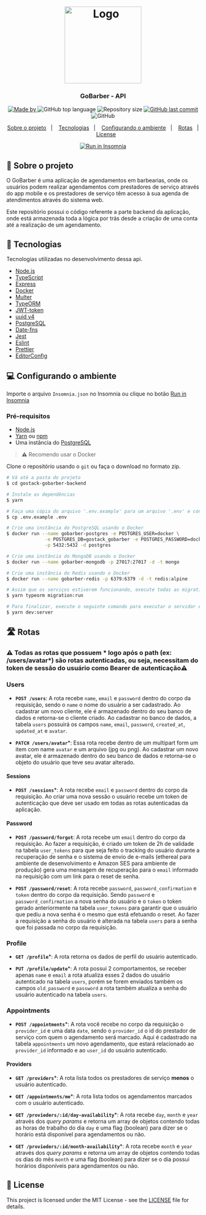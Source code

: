 <h1 align="center">
  <img alt="Logo" src="https://res.cloudinary.com/eliasgcf/image/upload/v1588625369/GoBarber/logo_iw1v9f.svg" width="200px">
</h1>

<h3 align="center">
  GoBarber - API
</h3>

<p align="center">
  <a href="https://www.linkedin.com/in/gustatarem/" target="_blank" rel="noopener noreferrer">
    <img alt="Made by" src="https://img.shields.io/badge/made%20by-gustavo%20tatarem-%23FF9000">
  </a>
  
<img alt="GitHub top language" src="https://img.shields.io/github/languages/top/gustatarem/gostack-gobarber-backend?color=%23FF9000">

  <img alt="Repository size" src="https://img.shields.io/github/repo-size/gustatarem/gostack-gobarber-backend?color=%23FF9000">

  <a href="https://github.com/gustatarem/gostack-gobarber-backend/commits/master">
    <img alt="GitHub last commit" src="https://img.shields.io/github/last-commit/gustatarem/gostack-gobarber-backend?color=%23FF9000">
  </a>

  <img alt="GitHub" src="https://img.shields.io/github/license/gustatarem/gostack-gobarber-backenD?color=%23FF9000">
</p>

<p align="center">
  <a href="#-sobre-o-projeto">Sobre o projeto</a>&nbsp;&nbsp;&nbsp;|&nbsp;&nbsp;&nbsp;
  <a href="#-tecnologias">Tecnologias</a>&nbsp;&nbsp;&nbsp;|&nbsp;&nbsp;&nbsp;
  <a href="#-configurando-o-ambiente">Configurando o ambiente</a>&nbsp;&nbsp;&nbsp;|&nbsp;&nbsp;&nbsp;
  <a href="#-rotas">Rotas</a>&nbsp;&nbsp;&nbsp;|&nbsp;&nbsp;&nbsp;
  <a href="#-license">License</a>
</p>

<p align="center" id="insomniaButton">
	<a href="https://insomnia.rest/run/?label=GoBarber&uri=https%3A%2F%2Fgithub.com%2Fgustatarem%2Fgostack-gobarber-backend%2Fblob%2Fmaster%2FInsomnia.json" target="_blank"><img src="https://insomnia.rest/images/run.svg" alt="Run in Insomnia"></a>
</p>

## 💇 Sobre o projeto

O GoBarber é uma aplicação de agendamentos em barbearias, onde os usuários podem realizar agendamentos com prestadores de serviço através do app mobile e os prestadores de serviço têm acesso à sua agenda de atendimentos através do sistema web.

 Este repositório possui o código referente a parte backend da aplicação, onde está armazenada toda a lógica por trás desde a criação de uma conta até a realização de um agendamento.
 
## 🚀 Tecnologias

Tecnologias utilizadas no desenvolvimento dessa api.

- [Node.js](https://nodejs.org/en/)
- [TypeScript](https://www.typescriptlang.org/)
- [Express](https://expressjs.com/pt-br/)
- [Docker](https://www.docker.com/)
- [Multer](https://github.com/expressjs/multer)
- [TypeORM](https://typeorm.io/#/)
- [JWT-token](https://jwt.io/)
- [uuid v4](https://github.com/thenativeweb/uuidv4/)
- [PostgreSQL](https://www.postgresql.org/)
- [Date-fns](https://date-fns.org/)
- [Jest](https://jestjs.io/)
- [Eslint](https://eslint.org/)
- [Prettier](https://prettier.io/)
- [EditorConfig](https://editorconfig.org/)

## 💻 Configurando o ambiente

Importe o arquivo `Insomnia.json` no Insomnia ou clique no botão [Run in Insomnia](#insomniaButton)

### Pré-requisitos

- [Node.js](https://nodejs.org/en/)
- [Yarn](https://classic.yarnpkg.com/) ou [npm](https://www.npmjs.com/)
- Uma instância do [PostgreSQL](https://www.postgresql.org/)

> :warning: Recomendo usar o Docker

Clone o repositório usando o `git` ou faça o download no formato zip. 


```bash
# Vá até a pasta do projeto
$ cd gostack-gobarber-backend

# Instale as dependências
$ yarn

# Faça uma cópia do arquivo '.env.example' para um arquivo '.env' e configure as SUAS variáveis ambiente.
$ cp .env.example .env

# Crie uma instância do PostgreSQL usando o Docker
$ docker run --name gobarber-postgres -e POSTGRES_USER=docker \
              -e POSTGRES_DB=gostack_gobarber -e POSTGRES_PASSWORD=docker \
              -p 5432:5432 -d postgres

# Crie uma instância do MongoDB usando o Docker
$ docker run --name gobarber-mongodb -p 27017:27017 -d -t mongo

# Crie uma instância do Redis usando o Docker
$ docker run --name gobarber-redis -p 6379:6379 -d -t redis:alpine

# Assim que os serviços estiverem funcionando, execute todas as migrations
$ yarn typeorm migration:run

# Para finalizar, execute o seguinte comando para executar o servidor em ambiente de desenvolvimento
$ yarn dev:server
```

## 🛣 Rotas

### :warning: Todas as rotas que possuem * logo após o path (ex: /users/avatar*) são rotas autenticadas, ou seja, necessitam do token de sessão do usuário como Bearer de autenticação:warning:

### Users

- **`POST /users`**: A rota recebe `name`, `email` e `password` dentro do corpo da requisição, sendo o `name` o nome do usuário a ser cadastrado. Ao cadastrar um novo cliente, ele é armazenado dentro do seu banco de dados e retorna-se o cliente criado. Ao cadastrar no banco de dados, a tabela `users` possuirá os campos `name`, `email`, `password`, `created_at`, `updated_at` e `avatar`.

- **`PATCH /users/avatar`***: Essa rota recebe dentro de um multipart form um item com name `avatar` e um arquivo (jpg ou png). Ao cadastrar um novo avatar, ele é armazenado dentro do seu banco de dados e retorna-se o objeto do usuário que teve seu avatar alterado.

#### Sessions

- **`POST /sessions`***: A rota recebe `email` e `password` dentro do corpo da requisição. Ao criar uma nova sessão o usuário recebe um token de autenticação que deve ser usado em todas as rotas autenticadas da aplicação.

#### Password

- **`POST /password/forgot`**: A rota recebe um `email` dentro do corpo da requisição. Ao fazer a requisição, é criado um token de 2h de validade na tabela `user_tokens` para que seja feito o tracking do usuário durante a recuperação de senha e o sistema de envio de e-mails (ethereal para ambiente de desenvolvimento e Amazon SES para ambiente de produção) gera uma mensagem de recuperação para o `email` informado na requisição com um link para o reset de senha. 

- **`POST /password/reset`**: A rota recebe `password`, `password_confirmation` e `token` dentro do corpo da requisição. Sendo `password` e `password_confirmation` a nova senha do usuário e o `token` o token gerado anteriormente na tabela `user_tokens` para garantir que o usuário que pediu a nova senha é o mesmo que está efetuando o reset. Ao fazer a requisição a senha do usuário é alterada na tabela `users` para a senha que foi passada no corpo da requisição.

### Profile

 - **`GET /profile`***: A rota retorna os dados de perfil do usuário autenticado.

 - **`PUT /profile/update`***: A rota possui 2 comportamentos, se receber apenas `name` e `email` a rota atualiza esses 2 dados do usuário autenticado na tabela `users`, porém se forem enviados também os campos `old_password` e `password` a rota também atualiza a senha do usuário autenticado na tabela `users`.

### Appointments

- **`POST /appointments`***: A rota você recebe no corpo da requisição o `provider_id` e uma data `date`, sendo o `provider_id` o id do prestador de serviço com quem o agendamento será marcado. Aqui é cadastrado na tabela `appointments` um novo agendamento, que estará relacionado ao `provider_id` informado e ao `user_id` do usuário autenticado.

#### Providers

- **`GET /providers`***: A rota lista todos os prestadores de serviço **menos** o usuário autenticado.

- **`GET /appointments/me`***: A rota lista todos os agendamentos marcados com o usuário autenticado.

- **`GET /provieders/:id/day-availability`***: A rota recebe `day`, `month` e `year` através dos *query params* e retorna um array de objetos contendo todas as horas de trabalho do dia `day` e uma flag (boolean) para dizer se o horário está disponível para agendamentos ou não. 

- **`GET /provieders/:id/month-availability`***: A rota recebe `month` e `year` através dos *query params* e retorna um array de objetos contendo todas os dias do mês `month` e uma flag (boolean) para dizer se o dia possui horários disponíveis para agendamentos ou não. 

## 📝 License

This project is licensed under the MIT License - see the [LICENSE](LICENSE) file for details.
